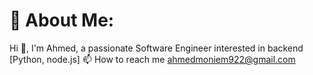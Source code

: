 # 💫 About Me:
Hi 👋, I'm Ahmed, a passionate Software Engineer interested in backend [Python, node.js] 📫 How to reach me ahmedmoniem922@gmail.com<br>

